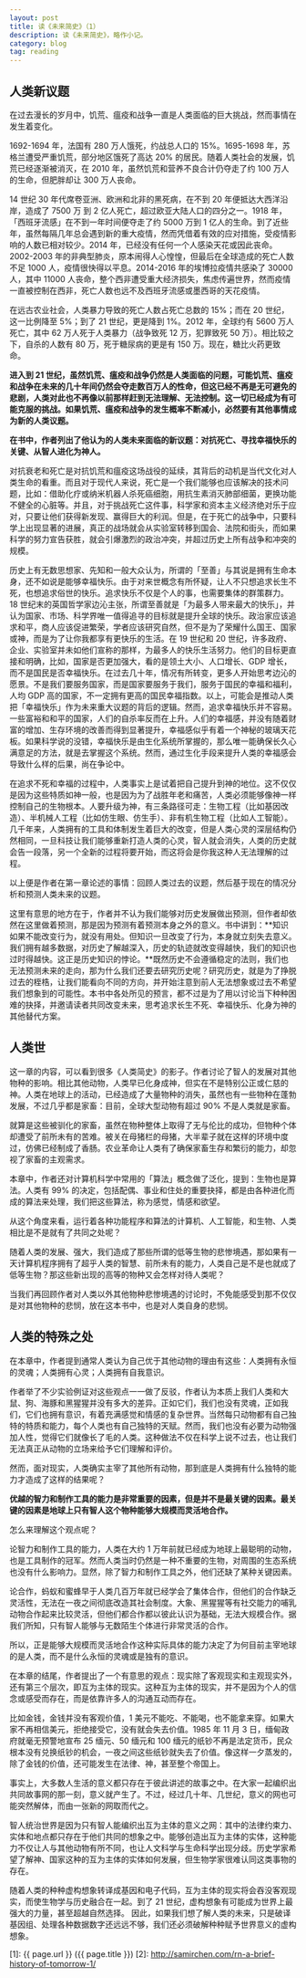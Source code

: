 ```yaml
---
layout: post
title: 读《未来简史》（1）
description: 读《未来简史》，略作小记。
category: blog
tag: reading
---
```


## 人类新议题

在过去漫长的岁月中，饥荒、瘟疫和战争一直是人类面临的巨大挑战，然而事情在发生着变化。

1692-1694 年，法国有 280 万人饿死，约战总人口的 15%。1695-1698 年，苏格兰遭受严重饥荒，部分地区饿死了高达 20% 的居民。随着人类社会的发展，饥荒已经逐渐被消灭，在 2010 年，虽然饥荒和营养不良合计仍夺走了约 100 万人的生命，但肥胖却让 300 万人丧命。

14 世纪 30 年代席卷亚洲、欧洲和北非的黑死病，在不到 20 年便抵达大西洋沿岸，造成了 7500 万 到 2 亿人死亡，超过欧亚大陆人口的四分之一。1918 年，「西班牙流感」在不到一年时间便夺走了约 5000 万到 1 亿人的生命。到了近些年，虽然每隔几年总会遇到新的重大疫情，然而凭借着有效的应对措施，受疫情影响的人数已相对较少。2014 年，已经没有任何一个人感染天花或因此丧命。2002-2003 年的非典型肺炎，原本闹得人心惶惶，但最后在全球造成的死亡人数不足 1000 人，疫情很快得以平息。2014-2016 年的埃博拉疫情共感染了 30000 人，其中 11000 人丧命，整个西非遭受重大经济损失，焦虑传遍世界，然而疫情一直被控制在西非，死亡人数也远不及西班牙流感或墨西哥的天花疫情。

在远古农业社会，人类暴力导致的死亡人数占死亡总数的 15%；而在 20 世纪，这一比例降至 5%；到了 21 世纪，更是降到 1%。2012 年，全球约有 5600 万人死亡，其中 62 万人死于人类暴力（战争致死 12 万，犯罪致死 50 万）。相比较之下，自杀的人数有 80 万，死于糖尿病的更是有 150 万。现在，糖比火药更致命。

**进入到 21 世纪，虽然饥荒、瘟疫和战争仍然是人类面临的问题，可能饥荒、瘟疫和战争在未来的几十年间仍然会夺走数百万人的性命，但这已经不再是无可避免的悲剧，人类对此也不再像以前那样赶到无法理解、无法控制。这一切已经成为有可能克服的挑战。如果饥荒、瘟疫和战争的发生概率不断减小，必然要有其他事情成为新的人类议题。**

**在书中，作者列出了他认为的人类未来面临的新议题：对抗死亡、寻找幸福快乐的关键、从智人进化为神人。**

对抗衰老和死亡是对抗饥荒和瘟疫这场战役的延续，其背后的动机是当代文化对人类生命的看重。而且对于现代人来说，死亡是一个我们能够也应该解决的技术问题，比如：借助化疗或纳米机器人杀死癌细胞，用抗生素消灭肺部细菌，更换功能不健全的心脏等。并且，对于挑战死亡这件事，科学家和资本主义经济绝对乐于应对，只要让他们获得新发现、赢得巨大的利润。但是，在于死亡的战争中，只要科学上出现显著的进展，真正的战场就会从实验室转移到国会、法院和街头，而如果科学的努力宣告获胜，就会引爆激烈的政治冲突，并超过历史上所有战争和冲突的规模。

历史上有无数思想家、先知和一般大众认为，所谓的「至善」与其说是拥有生命本身，还不如说是能够幸福快乐。由于对来世概念有所怀疑，让人不只想追求长生不死，也想追求俗世的快乐。追求快乐不仅是个人的事，也需要集体的群策群力。18 世纪末的英国哲学家边沁主张，所谓至善就是「为最多人带来最大的快乐」，并认为国家、市场、科学界唯一值得追寻的目标就是提升全球的快乐。政治家应该追求和平，商人应该促进繁荣，学者应该研究自然，但不是为了荣耀什么国王、国家或神，而是为了让你我都享有更快乐的生活。在 19 世纪和 20 世纪，许多政府、企业、实验室并未如他们宣称的那样，为最多人的快乐生活努力。他们的目标更直接和明确，比如，国家是否更加强大，看的是领土大小、人口增长、GDP 增长，而不是国民是否幸福快乐。在过去几十年，情况有所转变，更多人开始思考边沁的愿景。不是我们要服务国家，而是国家要服务于我们，服务于国民的幸福和福利，人均 GDP 高的国家，不一定拥有更高的国民幸福指数。以上，可能会是推动人类把「幸福快乐」作为未来重大议题的背后的逻辑。然而，追求幸福快乐并不容易。一些富裕和和平的国家，人们的自杀率反而在上升。人们的幸福感，并没有随着财富的增加、生存环境的改善而得到显著提升，幸福感似乎有着一个神秘的玻璃天花板。如果科学说的没错，幸福快乐是由生化系统所掌握的，那么唯一能确保长久心满意足的方法，就是去掌握这个系统。然而，通过生化手段来提升人类的幸福感会导致什么样的后果，尚在争论中。

在追求不死和幸福的过程中，人类事实上是试着把自己提升到神的地位。这不仅仅是因为这些特质如神一般，也是因为为了战胜年老和痛苦，人类必须能够像神一样控制自己的生物根本。人要升级为神，有三条路径可走：生物工程（比如基因改造）、半机械人工程（比如仿生眼、仿生手）、非有机生物工程（比如人工智能）。几千年来，人类拥有的工具和体制发生着巨大的改变，但是人类心灵的深层结构仍然相同，一旦科技让我们能够重新打造人类的心灵，智人就会消失，人类的历史就会告一段落，另一个全新的过程将要开始，而这将会是你我这种人无法理解的过程。


以上便是作者在第一章论述的事情：回顾人类过去的议题，然后基于现在的情况分析和预测人类未来的议题。

这里有意思的地方在于，作者并不认为我们能够对历史发展做出预测，但作者却依然在这里做着预测，那是因为预测有着预测本身之外的意义。书中讲到：**知识如果不能改变行为，就没有用处。但知识一旦改变了行为，本身就立刻失去意义。我们拥有越多数据，对历史了解越深入，历史的轨迹就改变得越快，我们的知识也过时得越快。这正是历史知识的悖论。**既然历史不会遵循稳定的法则，我们也无法预测未来的走向，那为什么我们还要去研究历史呢？研究历史，就是为了挣脱过去的桎梏，让我们能看向不同的方向，并开始注意到前人无法想象或过去不希望我们想象到的可能性。本书中各处所见的预言，都不过是为了用以讨论当下种种困难的抉择，并邀请读者共同改变未来，思考追求长生不死、幸福快乐、化身为神的其他替代方案。


## 人类世


这一章的内容，可以看到很多《人类简史》的影子。作者讨论了智人的发展对其他物种的影响。相比其他动物，人类早已化身成神，但实在不是特别公正或仁慈的神。人类在地球上的活动，已经造成了大量物种的消失，虽然也有一些物种在蓬勃发展，不过几乎都是家畜：目前，全球大型动物有超过 90% 不是人类就是家畜。

就算是这些被驯化的家畜，虽然在物种整体上取得了无与伦比的成功，但物种个体却遭受了前所未有的苦难。被关在母猪栏的母猪，大半辈子就在这样的环境中度过，仿佛已经制成了香肠。农业革命让人类有了确保家畜生存和繁衍的能力，却忽视了家畜的主观需求。


本章中，作者还对计算机科学中常用的「算法」概念做了泛化，提到：生物也是算法。人类有 99% 的决定，包括配偶、事业和住处的重要抉择，都是由各种进化而成的算法来处理，我们把这些算法，称为感觉，情感和欲望。

从这个角度来看，运行着各种功能程序和算法的计算机、人工智能，和生物、人类相比是不是就有了共同之处呢？

随着人类的发展、强大，我们造成了那些所谓的低等生物的悲惨境遇，那如果有一天计算机程序拥有了超乎人类的智慧、前所未有的能力，人类自己是不是也就成了低等生物？那这些新出现的高等的物种又会怎样对待人类呢？

当我们再回顾作者对人类以外其他物种悲惨境遇的讨论时，不免能感受到那不仅仅是对其他物种的悲悯，放在这本书中，也是对人类自身的悲悯。



## 人类的特殊之处


在本章中，作者提到通常人类认为自己优于其他动物的理由有这些：人类拥有永恒的灵魂；人类拥有心灵；人类拥有自我意识。

作者举了不少实验例证对这些观点一一做了反驳，作者认为本质上我们人类和大鼠、狗、海豚和黑猩猩并没有多大的差异。正如它们，我们也没有灵魂，正如我们，它们也拥有意识，有着充满感觉和情感的复杂世界。当然每只动物都有自己独特的特质和能力，每个人类也有自己独特的天赋。然而，我们也没有必要为动物强加人性，觉得它们就像长了毛的人类。这种做法不仅在科学上说不过去，也让我们无法真正从动物的立场来给予它们理解和评价。


然而，面对现实，人类确实主宰了其他所有动物，那到底是人类拥有什么独特的能力才造成了这样的结果呢？

**优越的智力和制作工具的能力是非常重要的因素，但是并不是最关键的因素。最关键的因素是地球上只有智人这个物种能够大规模而灵活地合作。**

怎么来理解这个观点呢？

论智力和制作工具的能力，人类在大约 1 万年前就已经成为地球上最聪明的动物，也是工具制作的冠军。然而人类当时仍然是一种不重要的生物，对周围的生态系统也没有什么影响力。显然，除了智力和制作工具之外，他们还缺了某种关键因素。

论合作，蚂蚁和蜜蜂早于人类几百万年就已经学会了集体合作，但他们的合作缺乏灵活性，无法在一夜之间彻底改造其社会制度。大象、黑猩猩等有社交能力的哺乳动物合作起来比较灵活，但他们都合作都以彼此认识为基础，无法大规模合作。据我们所知，只有智人能够与无数陌生个体进行非常灵活的合作。

所以，正是能够大规模而灵活地合作这种实际具体的能力决定了为何目前主宰地球的是人类，而不是什么永恒的灵魂或是独有的意识。


在本章的结尾，作者提出了一个有意思的观点：现实除了客观现实和主观现实外，还有第三个层次，即互为主体的现实。这种互为主体的现实，并不是因为个人的信念或感受而存在，而是依靠许多人的沟通互动而存在。

比如金钱，金钱并没有客观价值，1 美元不能吃、不能喝，也不能拿来穿。如果大家不再相信美元，拒绝接受它，没有就会失去价值。1985 年 11 月 3 日，缅甸政府就毫无预警地宣布 25 缅元、50 缅元和 100 缅元的纸钞不再是法定货币，民众根本没有兑换纸钞的机会，一夜之间这些纸钞就失去了价值。像这样一夕蒸发的，除了金钱的价值，还可能发生在法律、神，甚至整个帝国上。

事实上，大多数人生活的意义都只存在于彼此讲述的故事之中。在大家一起编织出共同故事网的那一刻，意义就产生了。不过，经过几十年、几世纪，意义的网也可能突然解体，而由一张新的网取而代之。

智人统治世界是因为只有智人能编织出互为主体的意义之网：其中的法律约束力、实体和地点都只存在于他们共同的想象之中。能够创造出互为主体的实体，这种能力不仅让人与其他动物有所不同，也让人文科学与生命科学出现分歧。历史学家希望了解神、国家这种的互为主体的实体如何发展，但生物学家很难认同这类事物的存在。

随着人类的种种虚构想象转译成基因和电子代码，互为主体的现实将会吞没客观现实，而使生物学与历史融合在一起。到了 21 世纪，虚构想象有可能成为世界上最强大的力量，甚至超越自然选择。 因此，如果我们想了解人类的未来，只是破译基因组、处理各种数据数字还远远不够，我们还必须破解种种赋予世界意义的虚构想象。




[SamirChen]: http://www.samirchen.com "SamirChen"
[1]: {{ page.url }} ({{ page.title }})
[2]: http://samirchen.com/rn-a-brief-history-of-tomorrow-1/